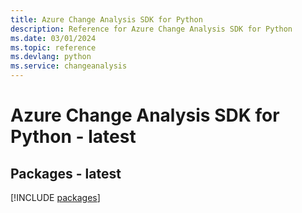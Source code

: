 ```yaml
---
title: Azure Change Analysis SDK for Python
description: Reference for Azure Change Analysis SDK for Python
ms.date: 03/01/2024
ms.topic: reference
ms.devlang: python
ms.service: changeanalysis
---
```

# Azure Change Analysis SDK for Python - latest
## Packages - latest
[!INCLUDE [packages](change-analysis-index.md)]